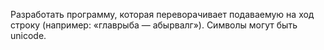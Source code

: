 Разработать программу, которая переворачивает подаваемую на ход строку (например: «главрыба — абырвалг»). Символы могут быть unicode.


